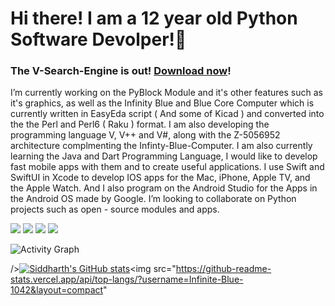 # Hi there! I am a 12 year old Python Software Devolper!👋
### The V-Search-Engine is out! [Download now](https://github.com/Infinite-Blue-1042/V-Search-Engine)! 
I’m currently working on the PyBlock Module and it's other features such as it's graphics, as well as the Infinity Blue and Blue Core Computer which is currently written in EasyEda script ( And some of Kicad ) and converted into the the Perl and Perl6 ( Raku ) format. I am also developing the programming language V, V++ and V#, along with the Z-5056952 architecture complmenting the Infinty-Blue-Computer. I am also currently learning the Java and Dart Programming Language, I would like to develop fast mobile apps with them and to create useful applications. I use Swift and SwiftUI in Xcode to develop IOS apps for the Mac, iPhone, Apple TV, and the Apple Watch. And I also program on the Android Studio for the Apps in the Android OS made by Google. I’m looking to collaborate on Python projects such as open - source modules and apps.

![](https://komarev.com/ghpvc/?username=Infinite-Blue-1042&color=blue) 
![](https://img.shields.io/badge/OS-Mac&nbsp;11-informational?style=flat&logo=mac&logoColor=blue&color=0C7DBE)
![](https://img.shields.io/badge/Editor-Pycharm&nbsp;-informational?style=flat&logo=pycharm&logoColor=blue&color=0C7DBE)
![](https://img.shields.io/badge/Shell-Terminal-informational?style=flat&logo=terminal&logoColor=blue&color=0C7DBE)

![Activity Graph](https://activity-graph.herokuapp.com/graph?username=Infinite-Blue-1042&theme=github)

/>[![Siddharth's GitHub stats](https://github-readme-stats.vercel.app/api?username=Infinite-Blue-1042)](https://github.com/Infinite-Blue-1042/github-readme-stats)<img src="https://github-readme-stats.vercel.app/api/top-langs/?username=Infinite-Blue-1042&layout=compact"
